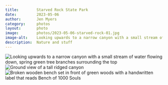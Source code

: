 ```yaml
---
title:        Starved Rock State Park
date:         2023-05-06
author:       Jen Myers
category:     photos
layout:       photo
image:        photos/2023-05-06-starved-rock-01.jpg
image-alt:    Looking upwards to a narrow canyon with a small stream of water flowing down, spring green tree branches surrounding the top
description:  Nature and stuff
---
```


<div><img alt="Looking upwards to a narrow canyon with a small stream of water flowing down, spring green tree branches surrounding the top" class="vert" src="{{ site.baseurl }}/images/photos/starved-rock-01.jpg" /></div>
<div><img alt="Ground view of a tall ridged canyon" src="{{ site.baseurl }}/images/photos/starved-rock-02.jpg" /></div>
<div><img alt="Broken wooden bench set in front of green woods with a handwritten label that reads Bench of 1000 Souls" src="{{ site.baseurl }}/images/photos/starved-rock-03.jpg" /></div>
